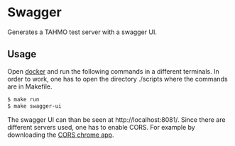 # Swagger
Generates a TAHMO test server with a swagger UI.

## Usage
Open [docker](https://docs.docker.com/) and run the following commands in a different terminals. In order to work, one has to open the directory ./scripts where the commands are in Makefile.

```sh
$ make run
$ make swagger-ui
```
The swagger UI can than be seen at http://localhost:8081/.
Since there are different servers used, one has to enable CORS. For example by downloading the [CORS chrome app](https://chrome.google.com/webstore/detail/allow-control-allow-origi/nlfbmbojpeacfghkpbjhddihlkkiljbi).
